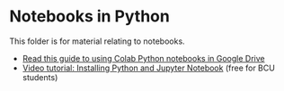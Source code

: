 # Notebooks in Python

This folder is for material relating to notebooks.

* [Read this guide to using Colab Python notebooks in Google Drive](https://github.com/paulbradshaw/pythonintro/blob/master/notebooks/colabnotebooks.ipynb)
* [Video tutorial: Installing Python and Jupyter Notebook](https://www.lynda.com/Software-Development-tutorials/Installing-Python-Jupyter-Notebook/576698/605448-4.html) (free for BCU students)

